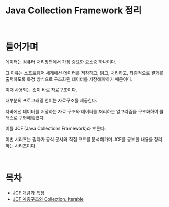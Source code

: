 # Java Collection Framework 정리

<br>

# 들어가며
데이터는 컴퓨터 처리방면에서 가장 중요한 요소중 하나이다.

그 이유는 소프트웨어 세계에선 데이터를 저장하고, 읽고, 처리하고, 최종적으로 결과를 출력하도록 특정 방식으로 구조화된 데이터를 저장해야하기 때문이다.

이때 사용되는 것이 바로 자료구조이다. 

대부분의 프로그래밍 언어는 자료구조를 제공한다.

자바에선 데이터를 저장하는 자료 구조와 데이터를 처리하는 알고리즘을 구조화하여 클래스로 구현해놓았다.

이를 JCF (Java Collections Framework)라 부른다.

이번 시리즈는 필자가 공식 문서와 직접 코드를 분석해가며 JCF를 공부한 내용을 정리하는 시리즈이다.

<br>

# 목차
* [JCF 개념과 특징](./JCF%20개념과%20특징.md)
* [JCF 계층구조와 Collection, Iterable](./JCF%20계층구조.md)

<br>


